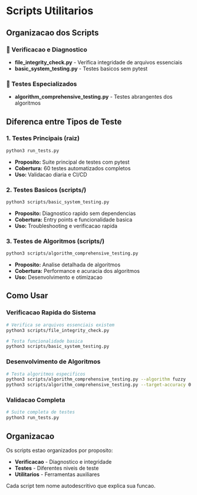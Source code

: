 # Scripts Utilitarios

## Organizacao dos Scripts

### 🔧 Verificacao e Diagnostico
- **file_integrity_check.py** - Verifica integridade de arquivos essenciais
- **basic_system_testing.py** - Testes basicos sem pytest

### 🧪 Testes Especializados
- **algorithm_comprehensive_testing.py** - Testes abrangentes dos algoritmos

## Diferenca entre Tipos de Teste

### 1. Testes Principais (raiz)
```bash
python3 run_tests.py
```
- **Proposito:** Suite principal de testes com pytest
- **Cobertura:** 60 testes automatizados completos
- **Uso:** Validacao diaria e CI/CD

### 2. Testes Basicos (scripts/)
```bash  
python3 scripts/basic_system_testing.py
```
- **Proposito:** Diagnostico rapido sem dependencias
- **Cobertura:** Entry points e funcionalidade basica
- **Uso:** Troubleshooting e verificacao rapida

### 3. Testes de Algoritmos (scripts/)
```bash
python3 scripts/algorithm_comprehensive_testing.py
```
- **Proposito:** Analise detalhada de algoritmos
- **Cobertura:** Performance e acuracia dos algoritmos
- **Uso:** Desenvolvimento e otimizacao

## Como Usar

### Verificacao Rapida do Sistema
```bash
# Verifica se arquivos essenciais existem
python3 scripts/file_integrity_check.py

# Testa funcionalidade basica
python3 scripts/basic_system_testing.py
```

### Desenvolvimento de Algoritmos
```bash
# Testa algoritmos especificos
python3 scripts/algorithm_comprehensive_testing.py --algorithm fuzzy
python3 scripts/algorithm_comprehensive_testing.py --target-accuracy 0.8
```

### Validacao Completa
```bash
# Suite completa de testes
python3 run_tests.py
```

## Organizacao

Os scripts estao organizados por proposito:
- **Verificacao** - Diagnostico e integridade
- **Testes** - Diferentes niveis de teste  
- **Utilitarios** - Ferramentas auxiliares

Cada script tem nome autodescritivo que explica sua funcao.